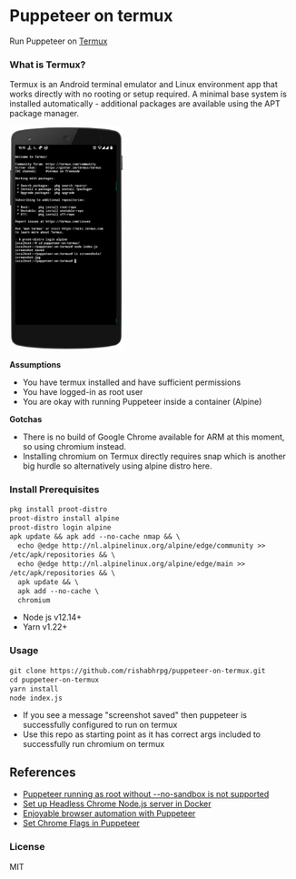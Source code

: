 # Puppeteer on termux

Run Puppeteer on [Termux](https://termux.com/)

### What is Termux?
Termux is an Android terminal emulator and Linux environment app that works directly with no rooting or setup required. A minimal base system is installed automatically - additional packages are available using the APT package manager.

<img alt="screenshot" src="./.github/puppeteer_framed.png" width="200">

**Assumptions**
* You have termux installed and have sufficient permissions
* You have logged-in as root user
* You are okay with running Puppeteer inside a container (Alpine)

**Gotchas**
* There is no build of Google Chrome available for ARM at this moment, so using chromium instead.
* Installing chromium on Termux directly requires snap which is another big hurdle so alternatively using alpine distro here.

### Install Prerequisites
```
pkg install proot-distro
proot-distro install alpine
proot-distro login alpine
apk update && apk add --no-cache nmap && \
  echo @edge http://nl.alpinelinux.org/alpine/edge/community >> /etc/apk/repositories && \
  echo @edge http://nl.alpinelinux.org/alpine/edge/main >> /etc/apk/repositories && \
  apk update && \
  apk add --no-cache \
  chromium
```
* Node js v12.14+
* Yarn v1.22+

### Usage
```
git clone https://github.com/rishabhrpg/puppeteer-on-termux.git
cd puppeteer-on-termux
yarn install
node index.js
```

* If you see a message "screenshot saved" then puppeteer is successfully configured to run on termux
* Use this repo as starting point as it has correct args included to successfully run chromium on termux

## References
* [Puppeteer running as root without --no-sandbox is not supported](https://www.xspdf.com/resolution/50662388.html)
* [Set up Headless Chrome Node.js server in Docker](https://blog.logrocket.com/how-to-set-up-a-headless-chrome-node-js-server-in-docker/)
* [Enjoyable browser automation with Puppeteer](https://www.lambrospetrou.com/articles/enjoyable-browser-automation-puppeteer-playwright/)
* [Set Chrome Flags in Puppeteer](https://stackoverflow.com/questions/50607866/setting-specific-chrome-flags-in-puppeteer-enable-and-disable)

### License
MIT
